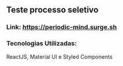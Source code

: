 ## Teste processo seletivo

### Link: https://periodic-mind.surge.sh

### Tecnologias Utilizadas:
ReactJS, Material UI e Styled Components
